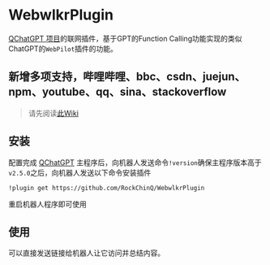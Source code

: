 # WebwlkrPlugin

[QChatGPT 项目](https://github.com/RockChinQ/QChatGPT)的联网插件，基于GPT的Function Calling功能实现的类似ChatGPT的`WebPilot`插件的功能。

## 新增多项支持，哔哩哔哩、bbc、csdn、juejun、npm、youtube、qq、sina、stackoverflow

> 请先阅读[此Wiki](https://github.com/RockChinQ/QChatGPT/wiki/%E6%8F%92%E4%BB%B6%E4%BD%BF%E7%94%A8-%E5%86%85%E5%AE%B9%E5%87%BD%E6%95%B0)

## 安装

配置完成 [QChatGPT](https://github.com/RockChinQ/QChatGPT) 主程序后，向机器人发送命令`!version`确保主程序版本高于`v2.5.0`之后，向机器人发送以下命令安装插件

```
!plugin get https://github.com/RockChinQ/WebwlkrPlugin
```

重启机器人程序即可使用

## 使用

可以直接发送链接给机器人让它访问并总结内容。
